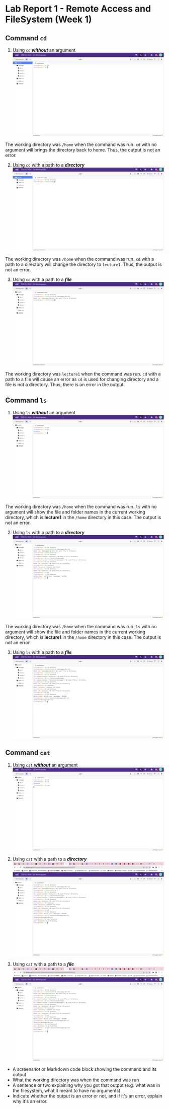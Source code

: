 # Lab Report 1 - Remote Access and FileSystem (Week 1)
## Command `cd`
1. Using `cd` ***without*** an argument
![Image](cd.png)

The working directory was `/home` when the command was run. `cd` with no argument will brings the directory back to home. Thus, the output is not an error.

2. Using `cd` with a path to a ***directory***
![Image](cdlecture1.png)

The working directory was `/home` when the command was run. `cd` with a path to a directory will change the directory to `lecture1`. Thus, the output is not an error.

3. Using `cd` with a path to a ***file***
![Image](cdfile.png)

The working directory was `lecture1` when the command was run. `cd` with a path to a file will cause an error as `cd` is used for changing directory and a file is not a directory. Thus, there is an error in the output.

## Command `ls`
1. Using `ls` ***without*** an argument
![Image](ls.png)

The working directory was `/home` when the command was run. `ls` with no argument will show the file and folder names in the current working directory, which is **lecture1** in the `/home` directory in this case. The output is not an error.

2. Using `ls` with a path to a ***directory***
![Image](lslecture1.png)

The working directory was `/home` when the command was run. `ls` with no argument will show the file and folder names in the current working directory, which is **lecture1** in the `/home` directory in this case. The output is not an error.

3. Using `ls` with a path to a ***file***
![Image](lsfile.png)



## Command `cat`
1. Using `cat` ***without*** an argument
![Image](cat.png)



2. Using `cat` with a path to a ***directory***
![Image](catlecture1.png)



3. Using `cat` with a path to a ***file***
![Image](catfile.png)



* A screenshot or Markdown code block showing the command and its output
* What the working directory was when the command was run
* A sentence or two explaining why you got that output (e.g. what was in the filesystem, what it meant to have no arguments).
* Indicate whether the output is an error or not, and if it's an error, explain why it's an error.
